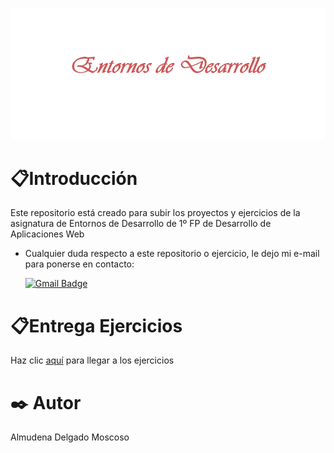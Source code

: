 ![Titulo](https://github.com/Almudena188/EntornosDesarrollo/blob/main/imagenes/titulo.png?raw=true "Entornos de Desarrollo")
# 📋Introducción
  Este repositorio está creado para subir los proyectos y ejercicios de la asignatura de Entornos de Desarrollo de 1º FP de Desarrollo de Aplicaciones Web
  
  
  * Cualquier duda respecto a este repositorio o ejercicio, le dejo mi e-mail para ponerse en contacto:


       [![Gmail Badge](https://img.shields.io/badge/-denaa188@gmail.com-c14438?style=flat-square&logo=Gmail&logoColor=white&link=mailto:denaa188@gmail.com)](mailto:denaa188@gmail.com)
       
   # 📋Entrega Ejercicios
   Haz clic [aquí](https://github.com/Almudena188/EntornosDesarrollo/tree/main/src/Ejercicios13042021) para llegar a los ejercicios 
   
       
       

# ✒️ Autor 
Almudena Delgado Moscoso
